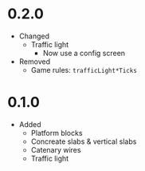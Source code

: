 # 0.2.0

- Changed
    - Traffic light
        - Now use a config screen
- Removed
    - Game rules: `trafficLight*Ticks`

# 0.1.0

- Added
    - Platform blocks
    - Concreate slabs & vertical slabs
    - Catenary wires
    - Traffic light
